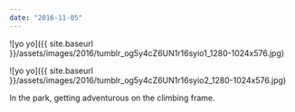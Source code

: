 ```yaml
---
date: "2016-11-05"
---
```


![yo yo]({{ site.baseurl }}/assets/images/2016/tumblr_og5y4cZ6UN1r16syio1_1280-1024x576.jpg)

![yo yo]({{ site.baseurl }}/assets/images/2016/tumblr_og5y4cZ6UN1r16syio2_1280-1024x576.jpg)

In the park, getting adventurous on the climbing frame.
